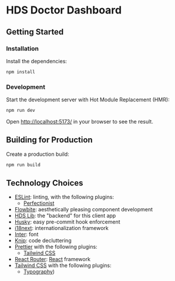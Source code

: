 # HDS Doctor Dashboard

## Getting Started

### Installation

Install the dependencies:

```bash
npm install
```

### Development

Start the development server with Hot Module Replacement (HMR):

```bash
npm run dev
```

Open [http://localhost:5173/](http://localhost:5173/) in your browser to see the result.

## Building for Production

Create a production build:

```bash
npm run build
```

## Technology Choices

- [ESLint](https://eslint.org/): linting, with the following plugins:
  - [Perfectionist](https://perfectionist.dev/)
- [Flowbite](https://flowbite.com/): aesthetically pleasing component development
- [HDS Lib](https://github.com/healthdatasafe/hds-lib-js): the "backend" for this client app
- [Husky](https://typicode.github.io/husky/): easy pre-commit hook enforcement
- [i18next](https://www.i18next.com/): internationalization framework
- [Inter](https://fonts.google.com/specimen/Inter): font
- [Knip](https://knip.dev/): code decluttering
- [Prettier](https://prettier.io/) with the following plugins:
  - [Tailwind CSS](https://tailwindcss.com/blog/automatic-class-sorting-with-prettier)
- [React Router](https://reactrouter.com/): [React](https://react.dev/) framework
- [Tailwind CSS](https://tailwindcss.com/) with the following plugins:
  - [Typography](https://github.com/tailwindlabs/tailwindcss-typography))
